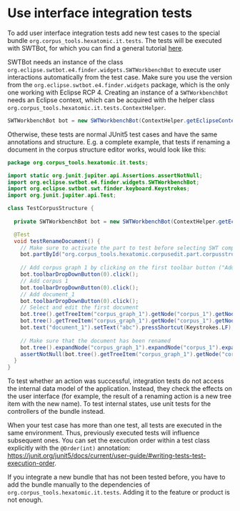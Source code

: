 # Use interface integration tests

To add user interface integration tests add new test cases to the special bundle `org.corpus_tools.hexatomic.it.tests`.
The tests will be executed with SWTBot, for which you can find a general tutorial 
[here](https://www.vogella.com/tutorials/SWTBot/article.html).

SWTBot needs an instance of the class `org.eclipse.swtbot.e4.finder.widgets.SWTWorkbenchBot` to execute user interactions
automatically from the test case.
Make sure you use the version from the `org.eclipse.swtbot.e4.finder.widgets` package, which is the only one working
with Eclipse RCP 4.
Creating an instance of a `SWTWorkbenchBot` needs an Eclipse context, which can be acquired with the helper class 
`org.corpus_tools.hexatomic.it.tests.ContextHelper`.

```java
SWTWorkbenchBot bot = new SWTWorkbenchBot(ContextHelper.getEclipseContext());
```

Otherwise, these tests are normal JUnit5 test cases and have the same annotations and structure.
E.g. a complete example, that tests if renaming a document in the corpus structure editor works, would look like this:

```java
package org.corpus_tools.hexatomic.it.tests;

import static org.junit.jupiter.api.Assertions.assertNotNull;
import org.eclipse.swtbot.e4.finder.widgets.SWTWorkbenchBot;
import org.eclipse.swtbot.swt.finder.keyboard.Keystrokes;
import org.junit.jupiter.api.Test;

class TestCorpusStructure {
  
  private SWTWorkbenchBot bot = new SWTWorkbenchBot(ContextHelper.getEclipseContext());

  @Test
  void testRenameDocument() {
    // Make sure to activate the part to test before selecting SWT components
    bot.partById("org.corpus_tools.hexatomic.corpusedit.part.corpusstructure").show();
    
    // Add corpus graph 1 by clicking on the first toolbar button ("Add") in the corpus structure editor part
    bot.toolbarDropDownButton(0).click();
    // Add corpus 1
    bot.toolbarDropDownButton(0).click();
    // Add document_1
    bot.toolbarDropDownButton(0).click();
    // Select and edit the first document
    bot.tree().getTreeItem("corpus_graph_1").getNode("corpus_1").getNode("document_1").select();
    bot.tree().getTreeItem("corpus_graph_1").getNode("corpus_1").getNode("document_1").doubleClick();
    bot.text("document_1").setText("abc").pressShortcut(Keystrokes.LF);
   
    // Make sure that the document has been renamed
    bot.tree().expandNode("corpus_graph_1").expandNode("corpus_1").expandNode("abc");
    assertNotNull(bot.tree().getTreeItem("corpus_graph_1").getNode("corpus_1").getNode("abc"));
  }
}

```
To test whether an action was successful, integration tests do not access the internal data model of the application.
Instead, they check the effects on the user interface (for example, the result of a renaming action is a new tree item with the 
new name).
To test internal states, use unit tests for the controllers of the bundle instead.

When your test case has more than one test, all tests are executed in the same environment.
Thus, previously executed tests will influence subsequent ones.
You can set the execution order within a test class explicitly with the `@Order(int)` annotation: <https://junit.org/junit5/docs/current/user-guide/#writing-tests-test-execution-order>.

If you integrate a new bundle that has not been tested before, you have to add the bundle manually to the 
dependencies of `org.corpus_tools.hexatomic.it.tests`.
Adding it to the feature or product is not enough.
